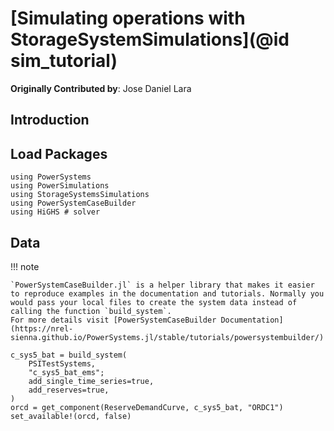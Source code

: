 # [Simulating operations with StorageSystemSimulations](@id sim_tutorial)

**Originally Contributed by**: Jose Daniel Lara

## Introduction

## Load Packages

```@example op_problem
using PowerSystems
using PowerSimulations
using StorageSystemsSimulations
using PowerSystemCaseBuilder
using HiGHS # solver
```

## Data

!!! note
    
    
    `PowerSystemCaseBuilder.jl` is a helper library that makes it easier to reproduce examples in the documentation and tutorials. Normally you would pass your local files to create the system data instead of calling the function `build_system`.
    For more details visit [PowerSystemCaseBuilder Documentation](https://nrel-sienna.github.io/PowerSystems.jl/stable/tutorials/powersystembuilder/)

```@example op_problem
c_sys5_bat = build_system(
    PSITestSystems,
    "c_sys5_bat_ems";
    add_single_time_series=true,
    add_reserves=true,
)
orcd = get_component(ReserveDemandCurve, c_sys5_bat, "ORDC1")
set_available!(orcd, false)
```
